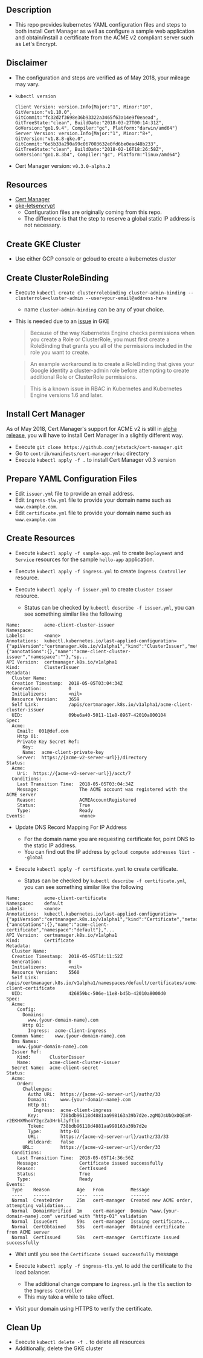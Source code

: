 

## Description
* This repo provides kubernetes YAML configuration files and steps to both install Cert Manager as well as configure a sample web application and obtain/install a certificate from the ACME v2 compliant server such as Let's Encrypt.

## Disclaimer
* The configuration and steps are verified as of May 2018, your mileage may vary.

* `kubectl version`

  ```
  Client Version: version.Info{Major:"1", Minor:"10", GitVersion:"v1.10.0", GitCommit:"fc32d2f3698e36b93322a3465f63a14e9f0eaead", GitTreeState:"clean", BuildDate:"2018-03-27T00:14:31Z", GoVersion:"go1.9.4", Compiler:"gc", Platform:"darwin/amd64"}
  Server Version: version.Info{Major:"1", Minor:"8+", GitVersion:"v1.8.8-gke.0", GitCommit:"6e5b33a290a99c067003632e0fd6be0ead48b233", GitTreeState:"clean", BuildDate:"2018-02-16T18:26:58Z", GoVersion:"go1.8.3b4", Compiler:"gc", Platform:"linux/amd64"}
  ```  


* Cert Manager version: `v0.3.0-alpha.2`


## Resources

* [Cert Manager](https://github.com/jetstack/cert-manager)
* [gke-letsencrypt](https://github.com/ahmetb/gke-letsencrypt)
  * Configuration files are originally coming from this repo.
  * The difference is that the step to reserve a global static IP address is not necessary.


## Create GKE Cluster

* Use either GCP console or gcloud to create a kubernetes cluster

## Create ClusterRoleBinding

* Execute `kubectl create clusterrolebinding cluster-admin-binding --clusterrole=cluster-admin --user=your-email@address-here`

  * name `cluster-admin-binding` can be any of your choice.   

* This is needed due to an [issue](https://cloud.google.com/kubernetes-engine/docs/how-to/role-based-access-control) in GKE

  >Because of the way Kubernetes Engine checks permissions when you create a Role or ClusterRole, you must first create a RoleBinding that grants you all of the permissions included in the role you want to create.

  >An example workaround is to create a RoleBinding that gives your Google identity a cluster-admin role before attempting to create additional Role or ClusterRole permissions.

  >This is a known issue in RBAC in Kubernetes and Kubernetes Engine versions 1.6 and later.


## Install Cert Manager

As of May 2018, Cert Manager's support for ACME v2 is still in [alpha release](https://github.com/jetstack/cert-manager/releases/tag/v0.3.0-alpha.2), you will have to install Cert Manager in a slightly different way.

* Execute `git clone https://github.com/jetstack/cert-manager.git`
* Go to `contrib/manifests/cert-manager/rbac` directory
* Execute `kubectl apply -f .` to install Cert Manager v0.3 version



## Prepare YAML Configuration Files

* Edit `issuer.yml` file to provide an email address.
* Edit `ingress-tlw.yml` file to provide your domain name such as `www.example.com`.
* Edit `certificate.yml` file to provide your domain name such as `www.example.com`


## Create Resources
* Execute `kubectl apply -f sample-app.yml` to create `Deployment` and `Service` resources for the sample `hello-app` application.
* Execute `kubectl apply -f ingress.yml` to create `Ingress Controller` resource.
* Execute `kubectl apply -f issuer.yml` to create `Cluster Issuer` resource.

  * Status can be checked by `kubectl describe -f issuer.yml`, you can see something similar like the following


```
Name:         acme-client-cluster-issuer
Namespace:
Labels:       <none>
Annotations:  kubectl.kubernetes.io/last-applied-configuration={"apiVersion":"certmanager.k8s.io/v1alpha1","kind":"ClusterIssuer","metadata":{"annotations":{},"name":"acme-client-cluster-issuer","namespace":""},"sp...
API Version:  certmanager.k8s.io/v1alpha1
Kind:         ClusterIssuer
Metadata:
  Cluster Name:
  Creation Timestamp:  2018-05-05T03:04:34Z
  Generation:          0
  Initializers:        <nil>
  Resource Version:    3659
  Self Link:           /apis/certmanager.k8s.io/v1alpha1/acme-client-cluster-issuer
  UID:                 09be6a40-5011-11e8-8967-42010a800104
Spec:
  Acme:
    Email:  001@def.com
    Http 01:
    Private Key Secret Ref:
      Key:
      Name:  acme-client-private-key
    Server:  https://{acme-v2-server-url}}/directory
Status:
  Acme:
    Uri:  https://{acme-v2-server-url}}/acct/7
  Conditions:
    Last Transition Time:  2018-05-05T03:04:34Z
    Message:               The ACME account was registered with the ACME server
    Reason:                ACMEAccountRegistered
    Status:                True
    Type:                  Ready
Events:                    <none>
  ```


* Update DNS Record Mapping For IP Address
  * For the domain name you are requesting certificate for, point DNS to the static IP address.
  * You can find out the IP address by `gcloud compute addresses list --global`


* Execute `kubectl apply -f certificate.yaml` to create certificate.

  * Status can be checked by `kubectl describe -f certificate.yml`, you can see something similar like the following


```
Name:         acme-client-certificate
Namespace:    default
Labels:       <none>
Annotations:  kubectl.kubernetes.io/last-applied-configuration={"apiVersion":"certmanager.k8s.io/v1alpha1","kind":"Certificate","metadata":{"annotations":{},"name":"acme-client-certificate","namespace":"default"},"...
API Version:  certmanager.k8s.io/v1alpha1
Kind:         Certificate
Metadata:
  Cluster Name:
  Creation Timestamp:  2018-05-05T14:11:52Z
  Generation:          0
  Initializers:        <nil>
  Resource Version:    5560
  Self Link:           /apis/certmanager.k8s.io/v1alpha1/namespaces/default/certificates/acme-client-certificate
  UID:                 426859bc-506e-11e8-b45b-42010a8000d0
Spec:
  Acme:
    Config:
      Domains:
        www.{your-domain-name}.com
      Http 01:
        Ingress:  acme-client-ingress
  Common Name:    www.{your-domain-name}.com
  Dns Names:
    www.{your-domain-name}.com
  Issuer Ref:
    Kind:       ClusterIssuer
    Name:       acme-client-cluster-issuer
  Secret Name:  acme-client-secret
Status:
  Acme:
    Order:
      Challenges:
        Authz URL:  https://{acme-v2-server-url}/authz/33
        Domain:     www.{your-domain-name}.com
        Http 01:
          Ingress:  acme-client-ingress
        Key:        738bdb96118d4881aa998163a39b7d2e.zgMQJsUbQxDQEaM-r2EKHXMhoVY2gcZa3HrblJyftlo
        Token:      738bdb96118d4881aa998163a39b7d2e
        Type:       http-01
        URL:        https://{acme-v2-server-url}/authz/33/33
        Wildcard:   false
      URL:          https://{acme-v2-server-url}/order/33
  Conditions:
    Last Transition Time:  2018-05-05T14:36:56Z
    Message:               Certificate issued successfully
    Reason:                CertIssued
    Status:                True
    Type:                  Ready
Events:
  Type    Reason          Age   From          Message
  ----    ------          ----  ----          -------
  Normal  CreateOrder     25m   cert-manager  Created new ACME order, attempting validation...
  Normal  DomainVerified  1m    cert-manager  Domain "www.{your-domain-name}.com" verified with "http-01" validation
  Normal  IssueCert       59s   cert-manager  Issuing certificate...
  Normal  CertObtained    58s   cert-manager  Obtained certificate from ACME server
  Normal  CertIssued      58s   cert-manager  Certificate issued successfully
```  

  * Wait until you see the `Certificate issued successfully` message

* Execute `kubectl apply -f ingress-tls.yml` to add the certificate to the load balancer.
  * The additional change compare to `ingress.yml` is the `tls` section to the `Ingress Controller`
  * This may take a while to take effect.

* Visit your domain using HTTPS to verify the certificate.


## Clean Up

* Execute `kubectl delete -f .` to delete all resources
* Additionally, delete the GKE cluster
